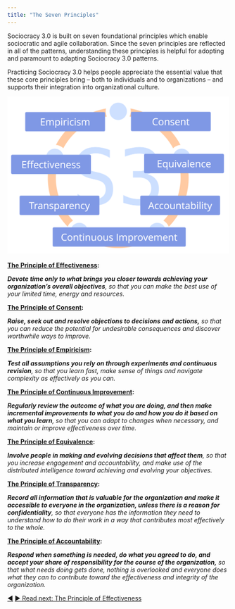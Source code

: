 ```yaml
---
title: "The Seven Principles"
---
```



Sociocracy 3.0 is built on seven foundational principles which enable sociocratic and agile collaboration. Since the seven principles are reflected in all of the patterns, understanding these principles is helpful for adopting and paramount to adapting Sociocracy 3.0 patterns.

Practicing Sociocracy 3.0 helps people appreciate the essential value that these core principles bring – both to individuals and to organizations – and supports their integration into organizational culture.

![The Seven Principles](img/framework/s3-principles-plain.png)

**[The Principle of Effectiveness](principle-effectiveness.html):** 

_**Devote time only to what brings you closer towards achieving your organization’s overall objectives**, so that you can make the best use of your limited time, energy and resources._

**[The Principle of Consent](principle-consent.html):**

_**Raise, seek out and resolve objections to decisions and actions,** so that you can reduce the potential for undesirable consequences and discover worthwhile ways to improve._

**[The Principle of Empiricism](principle-empiricism.html):** 

_**Test all assumptions you rely on through experiments and continuous revision**, so that you learn fast, make sense of things and navigate complexity as effectively as you can._

**[The Principle of Continuous Improvement](principle-continuous-improvement.html):**

_**Regularly review the outcome of what you are doing, and then make incremental improvements to what you do and how you do it based on what you learn**, so that you can adapt to changes when necessary, and maintain or improve effectiveness over time._

**[The Principle of Equivalence](principle-equivalence.html):**

_**Involve people in making and evolving decisions that affect them**, so that you increase engagement and accountability, and make use of the distributed intelligence toward achieving and evolving your objectives._

**[The Principle of Transparency](principle-transparency.html):**

_**Record all information that is valuable for the organization and make it accessible to everyone in the organization, unless there is a reason for confidentiality**, so that everyone has the information they need to understand how to do their work in a way that contributes most effectively to the whole._

**[The Principle of Accountability](principle-accountability.html):**

_**Respond when something is needed, do what you agreed to do, and accept your share of responsibility for the course of the organization,** so that what needs doing gets done, nothing is overlooked and everyone does what they can to contribute toward the effectiveness and integrity of the organization._


<div class="bottom-nav">
<a href="why-30.html" title="Back to: Why &quot;3.0&quot;?">◀</a> <a href="principle-effectiveness.html" title="Read next: The Principle of Effectiveness ">▶ Read next: The Principle of Effectiveness </a>
</div>


<script type="text/javascript">
Mousetrap.bind('g n', function() {
    window.location.href = 'principle-effectiveness.html';
    return false;
});
</script>

